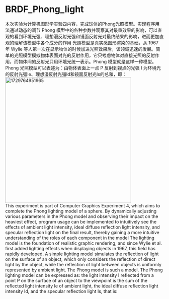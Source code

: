 # BRDF_Phong_light
本次实验为计算机图形学实验四内容，完成球体的Phong光照模型。实现程序用法通过动态的调节 Phong 模型中的各种参数并观察其对最重效果的影响，可以直观的看到环境光强、理想漫反射光强和镜面反射光对最终结果的影响，进而更加直观的理解该模型中各个成分的作用
光照模型是真实感图形渲染的基础，从 1967 年 Wylie 等人第一次在显示物体的时候加进光照效果后，该领域迅速的发展。简单的光照模型模拟物体表面对光的反射作用，它只考虑物体对直接光照的反射作用，而物体间的反射光只用环境光统一表示。Phong 模型就是这样一种模型。 Phong 光照模型可以表述为：由物体表面上一点 P 反射到视点的光强 I 为环境光的反射光强Ie、理想漫反射光强Id和镜面反射光Is的总和，即：<img width="400" alt="1729764951965" src="https://github.com/user-attachments/assets/da34a586-4055-4d86-a087-6426186369ec">     
This experiment is part of Computer Graphics Experiment 4, which aims to complete the Phong lighting model of a sphere. By dynamically adjusting various parameters in the Phong model and observing their impact on the heaviest effect, program usage can be implemented to intuitively see the effects of ambient light intensity, ideal diffuse reflection light intensity, and specular reflection light on the final result, thereby gaining a more intuitive understanding of the roles of each component in the model
The lighting model is the foundation of realistic graphic rendering, and since Wylie et al. first added lighting effects when displaying objects in 1967, this field has rapidly developed. A simple lighting model simulates the reflection of light on the surface of an object, which only considers the reflection of direct light by the object, while the reflection of light between objects is uniformly represented by ambient light. The Phong model is such a model. The Phong lighting model can be expressed as: the light intensity I reflected from a point P on the surface of an object to the viewpoint is the sum of the reflected light intensity Ie of ambient light, the ideal diffuse reflection light intensity Id, and the specular reflection light Is, that is:
